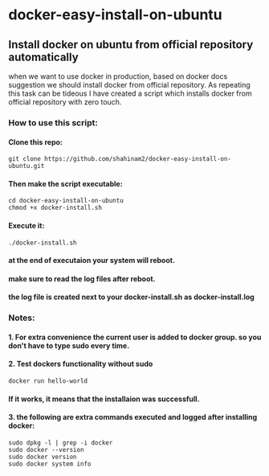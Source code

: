 # docker-easy-install-on-ubuntu
## Install docker on ubuntu from official repository automatically

when we want to use docker in production, based on docker docs suggestion we should install docker from official repository.
As repeating this task can be tideous I have created a script which installs docker from official repository with zero touch.

### **How to use this script:**
#### Clone this repo:
`git clone https://github.com/shahinam2/docker-easy-install-on-ubuntu.git`

#### Then make the script executable:
```
cd docker-easy-install-on-ubuntu
chmod +x docker-install.sh
```

#### Execute it:
`./docker-install.sh`
#### at the end of executaion your system will reboot.

#### make sure to read the log files after reboot.
#### the log file is created next to your docker-install.sh as **docker-install.log**


### **Notes:**
#### 1. For extra convenience the current user is added to docker group. so you don't have to type sudo every time.
#### 2. Test dockers functionality without sudo
`docker run hello-world`
#### If it works, it means that the installaion was successfull.
#### 3. the following are extra commands executed and logged after installing docker:
```
sudo dpkg -l | grep -i docker
sudo docker --version
sudo docker version
sudo docker system info
```

